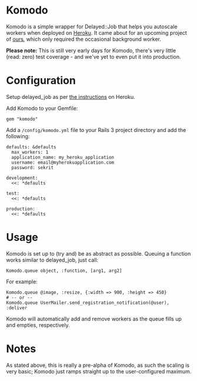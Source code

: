 # Komodo

Komodo is a simple wrapper for Delayed::Job that helps you autoscale workers when deployed on [Heroku](http://www.heroku.com). It came about for an upcoming project of [ours](http://www.involved.com.au), which only required the occasional background worker.

__Please note:__ This is still very early days for Komodo, there's very little (read: zero) test coverage - and we've yet to even put it into production.

# Configuration

Setup delayed_job as per [the instructions](http://docs.heroku.com/delayed-job) on Heroku.

Add Komodo to your Gemfile:

	gem "komodo"

Add a `/config/komodo.yml` file to your Rails 3 project directory and add the following:

	defaults: &defaults
	  max_workers: 1
	  application_name: my_heroku_application
	  username: email@myherokuapplication.com
	  password: sekrit
  
	development:
	  <<: *defaults

	test:
	  <<: *defaults

	production:
	  <<: *defaults
	
# Usage

Komodo is set up to (try and) be as abstract as possible. Queuing a function works similar to delayed_job, just call:

	Komodo.queue object, :function, [arg1, arg2]

For example:
	
	Komodo.queue @image, :resize, {:width => 900, :height => 450}
	# -- or --
	Komodo.queue UserMailer.send_registration_notification(@user), :deliver

Komodo will automatically add and remove workers as the queue fills up and empties, respectively.

# Notes

As stated above, this is really a pre-alpha of Komodo, as such the scaling is very basic; Komodo just ramps straight up to the user-configured maximum.